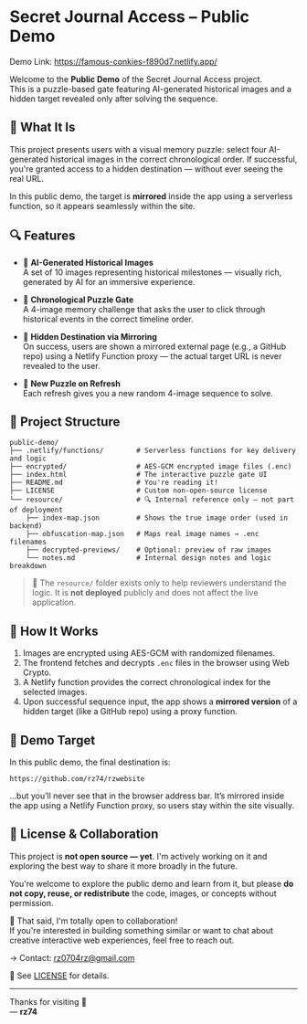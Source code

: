 # Secret Journal Access – Public Demo

Demo Link:
https://famous-conkies-f890d7.netlify.app/


Welcome to the **Public Demo** of the Secret Journal Access project.  
This is a puzzle-based gate featuring AI-generated historical images and a hidden target revealed only after solving the sequence.

## 🧠 What It Is

This project presents users with a visual memory puzzle: select four AI-generated historical images in the correct chronological order. If successful, you're granted access to a hidden destination — without ever seeing the real URL.

In this public demo, the target is **mirrored** inside the app using a serverless function, so it appears seamlessly within the site.

## 🔍 Features

- 🎨 **AI-Generated Historical Images**  
  A set of 10 images representing historical milestones — visually rich, generated by AI for an immersive experience.

- 🧩 **Chronological Puzzle Gate**  
  A 4-image memory challenge that asks the user to click through historical events in the correct timeline order.

- 🔐 **Hidden Destination via Mirroring**  
  On success, users are shown a mirrored external page (e.g., a GitHub repo) using a Netlify Function proxy — the actual target URL is never revealed to the user.

- 🔁 **New Puzzle on Refresh**  
  Each refresh gives you a new random 4-image sequence to solve.

## 📁 Project Structure

```plaintext
public-demo/
├── .netlify/functions/        # Serverless functions for key delivery and logic
├── encrypted/                 # AES-GCM encrypted image files (.enc)
├── index.html                 # The interactive puzzle gate UI
├── README.md                  # You're reading it!
├── LICENSE                    # Custom non-open-source license
└── resource/                  # 🔍 Internal reference only – not part of deployment
    ├── index-map.json         # Shows the true image order (used in backend)
    ├── obfuscation-map.json   # Maps real image names → .enc filenames
    ├── decrypted-previews/    # Optional: preview of raw images
    └── notes.md               # Internal design notes and logic breakdown
```

> 🔎 The `resource/` folder exists only to help reviewers understand the logic. It is **not deployed** publicly and does not affect the live application.

## 🚀 How It Works

1. Images are encrypted using AES-GCM with randomized filenames.
2. The frontend fetches and decrypts `.enc` files in the browser using Web Crypto.
3. A Netlify function provides the correct chronological index for the selected images.
4. Upon successful sequence input, the app shows a **mirrored version** of a hidden target (like a GitHub repo) using a proxy function.

## 🔗 Demo Target

In this public demo, the final destination is:

```
https://github.com/rz74/rzwebsite
```

…but you’ll never see that in the browser address bar. It’s mirrored inside the app using a Netlify Function proxy, so users stay within the site visually.

## 🤝 License & Collaboration

This project is **not open source — yet**. I'm actively working on it and exploring the best way to share it more broadly in the future.

You're welcome to explore the public demo and learn from it, but please **do not copy, reuse, or redistribute** the code, images, or concepts without permission.

🚀 That said, I'm totally open to collaboration!  
If you're interested in building something similar or want to chat about creative interactive web experiences, feel free to reach out.

→ Contact: rz0704rz@gmail.com

📄 See [LICENSE](./LICENSE) for details.

---

Thanks for visiting 🐾  
— **rz74**
